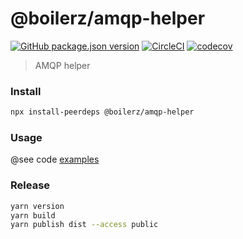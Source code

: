 # @boilerz/amqp-helper

[![GitHub package.json version](https://img.shields.io/github/package-json/v/boilerz/amqp-helper)](https://www.npmjs.com/package/@boilerz/amqp-helper)
[![CircleCI](https://circleci.com/gh/boilerz/amqp-helper/tree/master.svg?style=shield)](https://circleci.com/gh/boilerz/amqp-helper/tree/master)
[![codecov](https://codecov.io/gh/boilerz/amqp-helper/branch/master/graph/badge.svg)](https://codecov.io/gh/boilerz/amqp-helper)

> AMQP helper

### Install

```bash
npx install-peerdeps @boilerz/amqp-helper
```

### Usage

@see code [examples](./examples/)

### Release

```bash
yarn version
yarn build
yarn publish dist --access public
```
